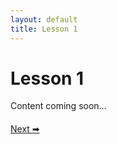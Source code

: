 ```yaml
---
layout: default
title: Lesson 1
---
```


# Lesson 1

Content coming soon...

<div style="margin-top: 20px;">
<a href="/docs/Intermediate/Lessons/lesson_2.md">Next ➡</a>
</div>
